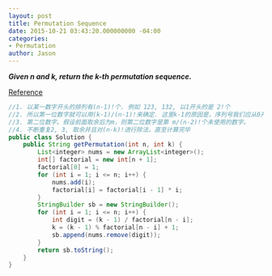 ```yaml
---
layout: post
title: Permutation Sequence
date: 2015-10-21 03:43:20.000000000 -04:00
categories:
- Permutation
author: Jason
---
```

<p><strong><em>Given n and k, return the k-th permutation sequence.</em></strong></p>

<a href="http://blog.sina.com.cn/s/blog_eb52001d0102v1ss.html">Reference</a></p>

``` java
//1. 以某一数字开头的排列有(n-1)!个. 例如 123, 132, 以1开头的是 2!个
//2. 所以第一位数字就可以用(k-1)/(n-1)!来确定. 这里k-1的原因是，序列号我们应从0开始计算，否则在边界时无法计算。
//3. 第二位数字。假设前面取余后为m，则第二位数字是第 m/(n-2)!个未使用的数字。
//4. 不断重复2, 3, 取余并且对(n-k)!进行除法，直至计算完毕
public class Solution {
    public String getPermutation(int n, int k) {
        List<integer> nums = new ArrayList<integer>();
        int[] factorial = new int[n + 1];
        factorial[0] = 1;
        for (int i = 1; i <= n; i++) {
            nums.add(i);
            factorial[i] = factorial[i - 1] * i;
        }
        StringBuilder sb = new StringBuilder();
        for (int i = 1; i <= n; i++) {
            int digit = (k - 1) / factorial[n - i];
            k = (k - 1) % factorial[n - i] + 1;
            sb.append(nums.remove(digit));
        }
        return sb.toString();
    }
}
```
